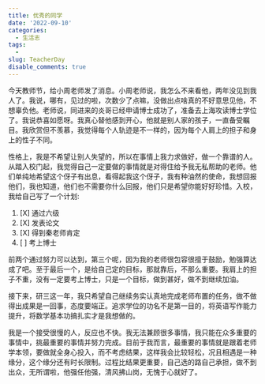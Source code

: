 ```yaml
---
title: 优秀的同学
date: '2022-09-10'
categories:
  - 生活志
tags:
  - 
slug: TeacherDay
disable_comments: true
---
```



今天教师节，给小周老师发了消息。小周老师说，我怎么不来看他，两年没见到我人了。我说，哪有，见过的啦，次数少了点嘛，没做出点啥真的不好意思见他，不想辜负他。老师说，同进来的炎哥已经申请博士成功了，准备去上海攻读博士学位了。我说恭喜如愿呀。我真心替他感到开心，他就是别人家的孩子，一直备受瞩目。我欣赏但不羡慕，我觉得每个人轨迹是不一样的，因为每个人肩上的担子和身上的性子不同。

性格上，我是不希望让别人失望的，所以在事情上我力求做好，做一个靠谱的人。从踏入校门起，我觉得自己一定要做的事情就是对得住给予我无私帮助的老师。他们单纯地希望这个伢子有出息，看得起我这个伢子，我有种油然的使命，我想回报他们，我也知道，他们也不需要你什么回报，他们只是希望你能好好珍惜。入校，我给自己写了一个计划:

1. [X] 通过六级
1. [X] 发表论文
1. [X] 得到秦老师肯定
1. [ ] 考上博士

前两个通过努力可以达到，第三个呢，因为我的老师很包容很擅于鼓励，勉强算达成了吧。至于最后一个，是给自己定的目标，那就靠后，不那么重要。我肩上的担子不重，没有一定要考上博士，只是一个目标，做到甚好，做不到继续加油。

接下来，研三这一年，我只希望自己继续务实认真地完成老师布置的任务，做不做得出成果是一回事，态度要端正。追求学位的功名不是第一目的，将英语写作能力提升，将数学基本功搞扎实才是我想做的。

我是一个接受很慢的人，反应也不快。我无法兼顾很多事情，我只能在众多重要的事情中，挑最重要的事情并努力完成。目前于我而言，最重要的事情就是跟着老师学本领，要做就全身心投入，而不考虑结果，这样我会比较轻松，况且相遇是一种缘分，这个缘分还有时长限制。过程比结果更重要，自己选的路自己承担，做不到出众，无所谓啦，他强任他强，清风拂山岗，无愧于心就好了。